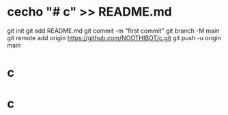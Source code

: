 # cecho "# c" >> README.md
git init
git add README.md
git commit -m "first commit"
git branch -M main
git remote add origin https://github.com/NOOTHIBOT/c.git
git push -u origin main
# c
# c
